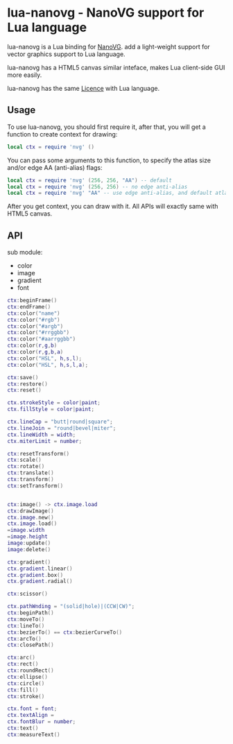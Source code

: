 lua-nanovg - NanoVG support for Lua language
============================================

lua-nanovg is a Lua binding for
[NanoVG](https://github.com/memononen/nanovg). add a light-weight
support for vector graphics support to Lua language.

lua-nanovg has a HTML5 canvas similar inteface, makes Lua client-side
GUI more easily.

lua-nanovg has the same [Licence](https://github.com/memononen/nanovg)
with Lua language.

Usage
-----

To use lua-nanovg, you should first require it, after that, you will
get a function to create context for drawing:

```lua
local ctx = require 'nvg' ()
```

You can pass some arguments to this function, to specify the atlas
size and/or edge AA (anti-alias) flags:

```lua
local ctx = require 'nvg' (256, 256, "AA") -- default
local ctx = require 'nvg' (256, 256) -- no edge anti-alias
local ctx = require 'nvg' "AA" -- use edge anti-alias, and default atlas size.
```

After you get context, you can draw with it. All APIs will exactly
same with HTML5 canvas.

API
---

sub module:
  - color
  - image
  - gradient
  - font


```lua
ctx:beginFrame()
ctx:endFrame()
ctx:color("name")
ctx:color("#rgb")
ctx:color("#argb")
ctx:color("#rrggbb")
ctx:color("#aarrggbb")
ctx:color(r,g,b)
ctx:color(r,g,b,a)
ctx:color("HSL", h,s,l);
ctx:color("HSL", h,s,l,a);

ctx:save()
ctx:restore()
ctx:reset()

ctx.strokeStyle = color|paint;
ctx.fillStyle = color|paint;

ctx.lineCap = "butt|round|square";
ctx.lineJoin = "round|bevel|miter";
ctx.lineWidth = width;
ctx.miterLimit = number;

ctx:resetTransform()
ctx:scale()
ctx:rotate()
ctx:translate()
ctx:transform()
ctx:setTransform()


ctx:image() -> ctx.image.load
ctx:drawImage()
ctx.image.new()
ctx.image.load()
=image.width
=image.height
image:update()
image:delete()

ctx:gradient()
ctx.gradient.linear()
ctx.gradient.box()
ctx.gradient.radial()

ctx:scissor()

ctx.pathWnding = "(solid|hole)|(CCW|CW)";
ctx:beginPath()
ctx:moveTo()
ctx:lineTo()
ctx:bezierTo() == ctx:bezierCurveTo()
ctx:arcTo()
ctx:closePath()

ctx:arc()
ctx:rect()
ctx:roundRect()
ctx:ellipse()
ctx:circle()
ctx:fill()
ctx:stroke()

ctx.font = font;
ctx.textAlign = 
ctx.fontBlur = number;
ctx:text()
ctx:measureText()
```
